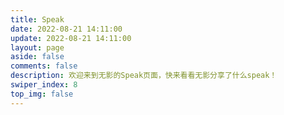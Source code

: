 ```yaml
---
title: Speak
date: 2022-08-21 14:11:00
update: 2022-08-21 14:11:00
layout: page
aside: false
comments: false
description: 欢迎来到无影的Speak页面，快来看看无影分享了什么speak！
swiper_index: 8
top_img: false
--- 
```

<style>
#bibi{display:flex;flex-wrap:wrap;justify-content:space-between}
.bb-box{border:2px rgba(240,240,240,0.8) solid;box-shadow:0 4px 10px -10px rgb(0 0 0 / 20%);transition:all .3s ease-in-out;border-radius:15px}
.bb-box:hover{border-color:#6dc3fd}
.bb-box{display:flex;flex-direction:column;font-size:16px;position:relative;width:32%;background-color:rgba(255,255,255,0.6);margin:10px 0;box-sizing:border-box;padding:1rem}
[data-theme=dark]
.bb-box{background-color:var(--card-bg)}
.bb-content{position:relative;height:100%;font-weight:bold}
[data-theme=dark]
.bb-content{color:rgb(226,226,226)}
.bb-content .fancybox{margin-top:5px;display:inline-block;width:48%;margin-right:2%}
.bb-content .fancybox img{margin:0 !important;width:100%}
.bb-bottom{font-size:14px}
.bb-bottom,.limit{transition:all .3s ease-in-out;color:rgba(76,73,72,0.6)}
[data-theme=dark] .bb-bottom,[data-theme=dark] .limit{color:rgba(255,255,255,0.5)}
.limit{text-align:center;margin-top:20px;color:var(--font-color)}
@media screen and (max-width:1100px){.bb-box{width:49%}
}@media screen and (max-width:768px){.bb-box{width:100%}
}
</style>
<div id="bibi">
<script>
!function(e,t){"object"==typeof exports&&"undefined"!=typeof module?t(exports):"function"==typeof define&&define.amd?define(["exports"],t):t((e=e||self).timeago={})}(this,function(e){"use strict";var r=["second","minute","hour","day","week","month","year"];var a=["秒","分钟","小时","天","周","个月","年"];function t(e,t){n[e]=t}function i(e){return n[e]||n.en_US}var n={},f=[60,60,24,7,365/7/12,12];function o(e){return e instanceof Date?e:!isNaN(e)||/^\d+$/.test(e)?new Date(parseInt(e)):(e=(e||"").trim().replace(/\.\d+/,"").replace(/-/,"/").replace(/-/,"/").replace(/(\d)T(\d)/,"$1 $2").replace(/Z/," UTC").replace(/([+-]\d\d):?(\d\d)/," $1$2"),new Date(e))}function d(e,t){for(var n=e<0?1:0,r=e=Math.abs(e),a=0;e>=f[a]&&a<f.length;a++)e/=f[a];return(0===(a*=2)?9:1)<(e=Math.floor(e))&&(a+=1),t(e,a,r)[n].replace("%s",e.toString())}function l(e,t){return((t?o(t):new Date)-o(e))/1e3}var s="timeago-id";function h(e){return parseInt(e.getAttribute(s))}var p={},v=function(e){clearTimeout(e),delete p[e]};function m(e,t,n,r){v(h(e));var a=r.relativeDate,i=r.minInterval,o=l(t,a);e.innerText=d(o,n);var u,c=setTimeout(function(){m(e,t,n,r)},Math.min(1e3*Math.max(function(e){for(var t=1,n=0,r=Math.abs(e);e>=f[n]&&n<f.length;n++)e/=f[n],t*=f[n];return r=(r%=t)?t-r:t,Math.ceil(r)}(o),i||1),2147483647));p[c]=0,u=c,e.setAttribute(s,u)}t("en_US",function(e,t){if(0===t)return["just now","right now"];var n=r[Math.floor(t/2)];return 1<e&&(n+="s"),[e+" "+n+" ago","in "+e+" "+n]}),t("zh_CN",function(e,t){if(0===t)return["刚刚","片刻后"];var n=a[~~(t/2)];return[e+" "+n+"前",e+" "+n+"后"]}),e.cancel=function(e){e?v(h(e)):Object.keys(p).forEach(v)},e.format=function(e,t,n){return d(l(e,n&&n.relativeDate),i(t))},e.register=t,e.render=function(e,t,n){var r=e.length?e:[e];return r.forEach(function(e){m(e,e.getAttribute("datetime"),i(t),n||{})}),r},Object.defineProperty(e,"__esModule",{value:!0})});
var Url = 'https://kkapi.wyblog1.tk/api/ispeak?author=63c28a71aa610fa0dc9b6f1a&page=1'
var items = []

// 获取数据
function getNew() {
    fetch(Url).then(res => res.json()).then((res) => {
        items = res.data.items
    }).then(() => {
        bb();
    })
}

// 渲染数据
function bb() {
    let bb = document.getElementById('bibi')
    if (items.length == 30) {
        document.querySelector('.limit').style.display = 'block'
    }

    items.forEach((item) => {
        let d = new Date(item.createdAt)
        let date = d.getFullYear() + '/' + (d.getMonth() + 1) + '/' + d.getDate() + ' ' + d.getHours() + ':' + d.getMinutes() + ':' + d.getSeconds()
        let dataTime = timeago.format(date, 'zh_CN');

        bb.innerHTML += '<div class="bb-box"><div class="bb-content">' + contentFormat(item.content) + '</div><div class="bb-bottom"><span class="time">' + dataTime + '</span> <span style="margin-left:5px;"><i class="fa-solid fa-tag"></i> ' + item.tag.name
    })
    var x = document.getElementById("bbcontainer");
    if (x != null)
    x.remove();
}

function contentToText(s) {
    let br = /<\/*br>|[\s\uFEFF\xA0]+/g;
    let re_forimg = /<img(.*?)src=[\"|\']?(.*?)[\"|\']?(.*?)>|!\[(.*?)\]\((.*?)\)/g;
    let getImgUrl = /(http(.*).[jpg|png|gif])/g;
    let ls = s.match(getImgUrl)
    s = s.replace(re_forimg, '')
    s = s.replaceAll(br, '')

    let text = ''
    if (ls) {
        ls.forEach((e) => {
            text += '[图片]'
        })
    }
    s += text
    console.log(s);
    return s
}

// content格式化
function contentFormat(s) {
    let br = /<\/*br>|^[\s\uFEFF\xA0]+|[\s\uFEFF\xA0]+$/g;
    let re_forimg = /<img(.*?)src=[\"|\']?(.*?)[\"|\']?(.*?)>|!\[(.*?)\]\((.*?)\)/g;
    let getImgUrl = /(http(.*).[jpg|png|gif])/g;
    let ls = s.match(getImgUrl)
    s = s.replace(re_forimg, '')
    s = s.replace(br, '')

    let html = '<br>'
    if (ls) {
        ls.forEach((e) => {
            html += '<a href="' + e + '" target="_blank" data-fancybox="group" class="fancybox"><img src="' + e + '"></a>'
        })
    }
    s += html
    return s
}
getNew();
</script>
